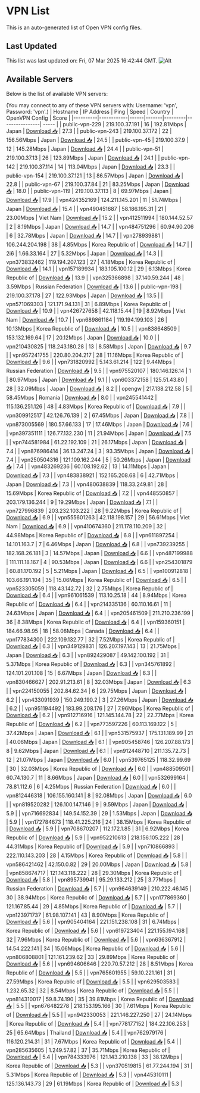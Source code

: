 # VPN List

This is an auto-generated list of Open VPN config files.

## Last Updated

This list was last updated on: Fri, 07 Mar 2025 16:42:44 GMT.
![Alt](https://repobeats.axiom.co/api/embed/186b98318ef1479477931607c1ad7d823f12451f.svg "Repobeats analytics image")

## Available Servers

Below is the list of available VPN servers:

(You may connect to any of these VPN servers with: Username: 'vpn', Password: 'vpn'.)
| Hostname | IP Address | Ping | Speed | Country | OpenVPN Config | Score |
|----------|------------|------|-------|---------|----------------| ----- |
| public-vpn-229 | 219.100.37.191 | 16 | 192.81Mbps | Japan | [Download 📥](./configs/server_0_JP.ovpn) | 27.3 |
| public-vpn-243 | 219.100.37.172 | 22 | 156.56Mbps | Japan | [Download 📥](./configs/server_1_JP.ovpn) | 24.5 |
| public-vpn-45 | 219.100.37.9 | 12 | 145.28Mbps | Japan | [Download 📥](./configs/server_2_JP.ovpn) | 24.4 |
| public-vpn-51 | 219.100.37.13 | 26 | 123.89Mbps | Japan | [Download 📥](./configs/server_3_JP.ovpn) | 24.1 |
| public-vpn-142 | 219.100.37.114 | 14 | 113.04Mbps | Japan | [Download 📥](./configs/server_4_JP.ovpn) | 23.3 |
| public-vpn-154 | 219.100.37.121 | 13 | 86.57Mbps | Japan | [Download 📥](./configs/server_5_JP.ovpn) | 22.8 |
| public-vpn-67 | 219.100.37.84 | 21 | 83.25Mbps | Japan | [Download 📥](./configs/server_6_JP.ovpn) | 18.0 |
| public-vpn-119 | 219.100.37.113 | 8 | 69.97Mbps | Japan | [Download 📥](./configs/server_7_JP.ovpn) | 17.9 |
| vpn424352169 | 124.211.145.201 | 11 | 51.74Mbps | Japan | [Download 📥](./configs/server_8_JP.ovpn) | 15.4 |
| vpn490451687 | 58.186.195.31 | 21 | 23.00Mbps | Viet Nam | [Download 📥](./configs/server_9_VN.ovpn) | 15.2 |
| vpn412511994 | 180.144.52.57 | 2 | 8.19Mbps | Japan | [Download 📥](./configs/server_10_JP.ovpn) | 14.7 |
| vpn484751296 | 60.94.90.206 | 6 | 32.78Mbps | Japan | [Download 📥](./configs/server_11_JP.ovpn) | 14.7 |
| vpn278939881 | 106.244.204.198 | 38 | 4.85Mbps | Korea Republic of | [Download 📥](./configs/server_12_KR.ovpn) | 14.7 |
| 2i6 | 1.66.33.164 | 27 | 5.32Mbps | Japan | [Download 📥](./configs/server_13_JP.ovpn) | 14.3 |
| vpn373832462 | 119.194.207.123 | 27 | 4.18Mbps | Korea Republic of | [Download 📥](./configs/server_14_KR.ovpn) | 14.1 |
| vpn157189934 | 183.105.100.12 | 29 | 6.13Mbps | Korea Republic of | [Download 📥](./configs/server_15_KR.ovpn) | 13.9 |
| vpn325366898 | 37.140.59.244 | 48 | 3.59Mbps | Russian Federation | [Download 📥](./configs/server_16_RU.ovpn) | 13.6 |
| public-vpn-198 | 219.100.37.178 | 27 | 122.93Mbps | Japan | [Download 📥](./configs/server_17_JP.ovpn) | 13.5 |
| vpn571069303 | 121.171.94.131 | 31 | 6.89Mbps | Korea Republic of | [Download 📥](./configs/server_18_KR.ovpn) | 10.9 |
| vpn426727658 | 42.118.15.44 | 19 | 8.92Mbps | Viet Nam | [Download 📥](./configs/server_19_VN.ovpn) | 10.7 |
| vpn689861184 | 119.194.199.103 | 26 | 10.13Mbps | Korea Republic of | [Download 📥](./configs/server_20_KR.ovpn) | 10.5 |
| vpn838648509 | 153.132.169.64 | 17 | 20.12Mbps | Japan | [Download 📥](./configs/server_21_JP.ovpn) | 10.0 |
| vpn210430825 | 118.243.180.28 | 13 | 8.58Mbps | Japan | [Download 📥](./configs/server_22_JP.ovpn) | 9.7 |
| vpn957241755 | 220.80.204.217 | 28 | 11.16Mbps | Korea Republic of | [Download 📥](./configs/server_23_KR.ovpn) | 9.6 |
| vpn731820992 | 5.143.61.214 | 122 | 9.44Mbps | Russian Federation | [Download 📥](./configs/server_24_RU.ovpn) | 9.5 |
| vpn975520107 | 180.146.126.14 | 1 | 80.97Mbps | Japan | [Download 📥](./configs/server_25_JP.ovpn) | 9.1 |
| vpn603372158 | 125.51.43.80 | 28 | 32.09Mbps | Japan | [Download 📥](./configs/server_26_JP.ovpn) | 8.2 |
| opengw | 217.138.212.58 | 5 | 58.45Mbps | Romania | [Download 📥](./configs/server_27_RO.ovpn) | 8.0 |
| vpn245541442 | 115.136.251.126 | 48 | 4.83Mbps | Korea Republic of | [Download 📥](./configs/server_28_KR.ovpn) | 7.9 |
| vpn309912517 | 42.126.76.139 | 2 | 67.45Mbps | Japan | [Download 📥](./configs/server_29_JP.ovpn) | 7.8 |
| vpn873005569 | 180.57.66.133 | 17 | 17.46Mbps | Japan | [Download 📥](./configs/server_30_JP.ovpn) | 7.6 |
| vpn397351111 | 126.77.132.230 | 11 | 21.94Mbps | Japan | [Download 📥](./configs/server_31_JP.ovpn) | 7.5 |
| vpn744581984 | 61.22.192.109 | 21 | 26.17Mbps | Japan | [Download 📥](./configs/server_32_JP.ovpn) | 7.4 |
| vpn876986414 | 36.13.247.24 | 3 | 93.35Mbps | Japan | [Download 📥](./configs/server_33_JP.ovpn) | 7.4 |
| vpn250504316 | 121.109.162.244 | 5 | 50.26Mbps | Japan | [Download 📥](./configs/server_34_JP.ovpn) | 7.4 |
| vpn483269236 | 60.108.192.62 | 13 | 14.11Mbps | Japan | [Download 📥](./configs/server_35_JP.ovpn) | 7.3 |
| vpn483838921 | 152.165.208.68 | 6 | 42.71Mbps | Japan | [Download 📥](./configs/server_36_JP.ovpn) | 7.3 |
| vpn480638839 | 118.33.249.81 | 28 | 15.69Mbps | Korea Republic of | [Download 📥](./configs/server_37_KR.ovpn) | 7.2 |
| vpn448550857 | 203.179.136.244 | 9 | 19.29Mbps | Japan | [Download 📥](./configs/server_38_JP.ovpn) | 7.1 |
| vpn727996839 | 203.232.103.222 | 28 | 9.22Mbps | Korea Republic of | [Download 📥](./configs/server_39_KR.ovpn) | 6.9 |
| vpn555601263 | 42.118.198.157 | 29 | 56.61Mbps | Viet Nam | [Download 📥](./configs/server_40_VN.ovpn) | 6.9 |
| vpn410674360 | 211.178.110.209 | 32 | 44.98Mbps | Korea Republic of | [Download 📥](./configs/server_41_KR.ovpn) | 6.8 |
| vpn611897254 | 14.101.163.7 | 7 | 6.46Mbps | Japan | [Download 📥](./configs/server_42_JP.ovpn) | 6.8 |
| vpn739239255 | 182.168.26.181 | 3 | 14.57Mbps | Japan | [Download 📥](./configs/server_43_JP.ovpn) | 6.6 |
| vpn487199988 | 111.111.18.167 | 4 | 90.53Mbps | Japan | [Download 📥](./configs/server_44_JP.ovpn) | 6.6 |
| vpn254301879 | 60.81.170.192 | 5 | 5.21Mbps | Japan | [Download 📥](./configs/server_45_JP.ovpn) | 6.5 |
| vpn100912818 | 103.66.191.104 | 35 | 15.06Mbps | Korea Republic of | [Download 📥](./configs/server_46_KR.ovpn) | 6.5 |
| vpn523305059 | 118.43.142.72 | 32 | 2.75Mbps | Korea Republic of | [Download 📥](./configs/server_47_KR.ovpn) | 6.4 |
| vpn961061539 | 113.10.25.18 | 44 | 8.94Mbps | Korea Republic of | [Download 📥](./configs/server_48_KR.ovpn) | 6.4 |
| vpn214335136 | 60.110.16.61 | 11 | 24.63Mbps | Japan | [Download 📥](./configs/server_49_JP.ovpn) | 6.4 |
| vpn205461509 | 211.210.236.199 | 36 | 8.38Mbps | Korea Republic of | [Download 📥](./configs/server_50_KR.ovpn) | 6.4 |
| vpn159360151 | 184.66.98.95 | 18 | 58.08Mbps | Canada | [Download 📥](./configs/server_51_CA.ovpn) | 6.4 |
| vpn177834300 | 222.109.132.77 | 32 | 7.52Mbps | Korea Republic of | [Download 📥](./configs/server_52_KR.ovpn) | 6.3 |
| vpn349129831 | 126.207.197.143 | 13 | 21.75Mbps | Japan | [Download 📥](./configs/server_53_JP.ovpn) | 6.3 |
| vpn892429087 | 49.142.100.192 | 31 | 5.37Mbps | Korea Republic of | [Download 📥](./configs/server_54_KR.ovpn) | 6.3 |
| vpn345761892 | 124.101.201.108 | 15 | 6.67Mbps | Japan | [Download 📥](./configs/server_55_JP.ovpn) | 6.3 |
| vpn830466627 | 202.91.213.61 | 8 | 32.03Mbps | Japan | [Download 📥](./configs/server_56_JP.ovpn) | 6.3 |
| vpn224150055 | 202.84.62.34 | 6 | 29.75Mbps | Japan | [Download 📥](./configs/server_57_JP.ovpn) | 6.2 |
| vpn433091939 | 150.249.190.2 | 3 | 27.26Mbps | Japan | [Download 📥](./configs/server_58_JP.ovpn) | 6.2 |
| vpn951194492 | 183.99.208.176 | 27 | 7.96Mbps | Korea Republic of | [Download 📥](./configs/server_59_KR.ovpn) | 6.2 |
| vpn912716916 | 121.145.144.78 | 22 | 22.77Mbps | Korea Republic of | [Download 📥](./configs/server_60_KR.ovpn) | 6.2 |
| vpn773597226 | 60.113.169.122 | 5 | 37.42Mbps | Japan | [Download 📥](./configs/server_61_JP.ovpn) | 6.1 |
| vpn531575937 | 175.131.189.99 | 21 | 40.06Mbps | Japan | [Download 📥](./configs/server_62_JP.ovpn) | 6.1 |
| vpn905458746 | 126.207.88.173 | 8 | 9.62Mbps | Japan | [Download 📥](./configs/server_63_JP.ovpn) | 6.1 |
| vpn912448710 | 211.135.72.73 | 12 | 21.07Mbps | Japan | [Download 📥](./configs/server_64_JP.ovpn) | 6.0 |
| vpn539765125 | 118.32.99.69 | 30 | 32.03Mbps | Korea Republic of | [Download 📥](./configs/server_65_KR.ovpn) | 6.0 |
| vpn488509501 | 60.74.130.7 | 11 | 8.66Mbps | Japan | [Download 📥](./configs/server_66_JP.ovpn) | 6.0 |
| vpn532699164 | 78.81.112.6 | 6 | 4.25Mbps | Russian Federation | [Download 📥](./configs/server_67_RU.ovpn) | 6.0 |
| vpn812446318 | 106.155.160.141 | 8 | 92.08Mbps | Japan | [Download 📥](./configs/server_68_JP.ovpn) | 6.0 |
| vpn819520282 | 126.100.147.146 | 9 | 9.59Mbps | Japan | [Download 📥](./configs/server_69_JP.ovpn) | 5.9 |
| vpn716692834 | 149.54.152.39 | 29 | 1.53Mbps | Japan | [Download 📥](./configs/server_70_JP.ovpn) | 5.9 |
| vpn172784673 | 118.41.225.216 | 24 | 38.15Mbps | Korea Republic of | [Download 📥](./configs/server_71_KR.ovpn) | 5.9 |
| vpn708670207 | 112.172.1.85 | 31 | 6.92Mbps | Korea Republic of | [Download 📥](./configs/server_72_KR.ovpn) | 5.9 |
| vpn952210613 | 218.156.105.222 | 28 | 44.31Mbps | Korea Republic of | [Download 📥](./configs/server_73_KR.ovpn) | 5.9 |
| vpn710866893 | 222.110.143.203 | 28 | 4.15Mbps | Korea Republic of | [Download 📥](./configs/server_74_KR.ovpn) | 5.8 |
| vpn586421462 | 42.150.0.82 | 29 | 20.00Mbps | Japan | [Download 📥](./configs/server_75_JP.ovpn) | 5.8 |
| vpn858674717 | 121.143.118.222 | 28 | 29.30Mbps | Korea Republic of | [Download 📥](./configs/server_76_KR.ovpn) | 5.8 |
| vpn895739941 | 95.29.133.212 | 25 | 3.77Mbps | Russian Federation | [Download 📥](./configs/server_77_RU.ovpn) | 5.7 |
| vpn964639149 | 210.222.46.145 | 30 | 38.94Mbps | Korea Republic of | [Download 📥](./configs/server_78_KR.ovpn) | 5.7 |
| vpn177869360 | 121.167.85.44 | 29 | 4.85Mbps | Korea Republic of | [Download 📥](./configs/server_79_KR.ovpn) | 5.7 |
| vpn123971737 | 61.98.107.141 | 43 | 8.90Mbps | Korea Republic of | [Download 📥](./configs/server_80_KR.ovpn) | 5.6 |
| vpn905404164 | 221.151.238.108 | 31 | 6.74Mbps | Korea Republic of | [Download 📥](./configs/server_81_KR.ovpn) | 5.6 |
| vpn619723404 | 221.155.194.168 | 32 | 7.96Mbps | Korea Republic of | [Download 📥](./configs/server_82_KR.ovpn) | 5.6 |
| vpn636367912 | 14.54.222.141 | 34 | 15.06Mbps | Korea Republic of | [Download 📥](./configs/server_83_KR.ovpn) | 5.6 |
| vpn806808801 | 121.161.239.62 | 33 | 29.89Mbps | Korea Republic of | [Download 📥](./configs/server_84_KR.ovpn) | 5.6 |
| vpn694606646 | 220.70.57.212 | 28 | 8.51Mbps | Korea Republic of | [Download 📥](./configs/server_85_KR.ovpn) | 5.5 |
| vpn765601955 | 59.10.221.161 | 31 | 27.59Mbps | Korea Republic of | [Download 📥](./configs/server_86_KR.ovpn) | 5.5 |
| vpn629503583 | 1.232.65.32 | 32 | 8.54Mbps | Korea Republic of | [Download 📥](./configs/server_87_KR.ovpn) | 5.5 |
| vpn814310017 | 59.8.74.190 | 35 | 39.81Mbps | Korea Republic of | [Download 📥](./configs/server_88_KR.ovpn) | 5.5 |
| vpn676482278 | 218.153.195.166 | 30 | 7.61Mbps | Korea Republic of | [Download 📥](./configs/server_89_KR.ovpn) | 5.5 |
| vpn942330053 | 221.146.227.250 | 27 | 24.14Mbps | Korea Republic of | [Download 📥](./configs/server_90_KR.ovpn) | 5.4 |
| vpn778177152 | 184.22.106.253 | 25 | 65.64Mbps | Thailand | [Download 📥](./configs/server_91_TH.ovpn) | 5.4 |
| vpn762979176 | 116.120.214.31 | 31 | 7.67Mbps | Korea Republic of | [Download 📥](./configs/server_92_KR.ovpn) | 5.4 |
| vpn285635605 | 1.249.57.82 | 37 | 35.71Mbps | Korea Republic of | [Download 📥](./configs/server_93_KR.ovpn) | 5.4 |
| vpn784333976 | 121.143.210.138 | 33 | 38.12Mbps | Korea Republic of | [Download 📥](./configs/server_94_KR.ovpn) | 5.3 |
| vpn370519815 | 61.77.244.194 | 31 | 5.31Mbps | Korea Republic of | [Download 📥](./configs/server_95_KR.ovpn) | 5.3 |
| vpn445310111 | 125.136.143.73 | 29 | 61.19Mbps | Korea Republic of | [Download 📥](./configs/server_96_KR.ovpn) | 5.3 |
